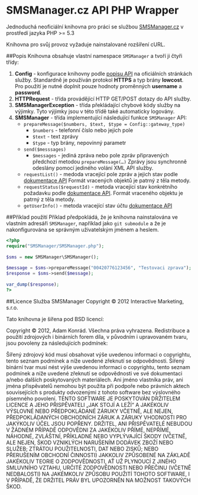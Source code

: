 # SMSManager.cz API PHP Wrapper
Jednoduchá neoficiální knihovna pro práci se službou [SMSManager.cz](http://www.smsmanager.cz/) v prostředí jazyka PHP >= 5.3

Knihovna pro svůj provoz vyžaduje nainstalované rozšíření cURL.

##Popis
Knihovna obsahuje vlastní namespace `SMSManager` a tvoří ji čtyři třídy:

1. **Config** - konfigurace knihovny podle [popisu API](http://smsmanager.cz/api/) na oficiálních stránkách služby. Standardně je používán protokol **HTTPS** a typ brány **lowcost**. Pro použití je nutné doplnit pouze hodnoty proměnných **username** a **password**.
2. **HTTPRequest** - třída provádějící HTTP GET/POST dotazy do API služby.
3. **SMSManagerException** - třída překládající chybové kódy služby na výjimky. Tyto výjimky jsou v této třídě také automaticky logovány.
4. **SMSManager** - třída implementující následující funkce `SMSManager` API:
	* `prepareMessage($numbers, $text, $type = Config::gateway_type)`
		* `$numbers` - telefonní číslo nebo jejich pole
		* `$text` - text zprávy
		* `$type` - typ brány, nepovinný parametr	
	* `send($messsages)`
		* `$messages` - jediná zpráva nebo pole zpráv připravených předchozí metodou `prepareMessage(…)` Zprávy jsou synchronně odeslány pomocí jediného volání XML API služby.
	* `requestList()` - medoda vracející pole zpráv a jejich stav podle [dokumentace API](http://smsmanager.cz/api/http/#requestlist) Formát vracených objektů je patrný z těla metody.
	* `requestStatus($requestId)` - metoda vracející stav konkrétního požadavku podle [dokumentace API](http://smsmanager.cz/api/http/#requeststatus). Formát vraceného objektu je patrný z těla metody.
	* `getUserInfo()` - metoda vracející stav účtu [dokumentace API](http://smsmanager.cz/api/http/#getuserinfo)
	
##Příklad použití
Příklad předpokládá, že je knihovna nainstalována ve vlastním adresáři `SMSManager`, například jako `git submodule` a že je nakonfigurována se správným uživatelským jménem a heslem.

```php
<?php
require("SMSManager/SMSManager.php");
	
$sms = new SMSManager\SMSManager();
	
$message = $sms->prepareMessage("00420776123456", "Testovaci zprava");
$response = $sms->send($message);
	
var_dump($response);
?>
```

##Licence
Služba SMSManager Copyright © 2012 Interactive Marketing, s.r.o.

Tato knihovna je šířena pod BSD licencí:

Copyright © 2012, Adam Konrád. Všechna práva vyhrazena.
Redistribuce a použití zdrojových i binárních forem díla, v původním i upravovaném tvaru, jsou povoleny za následujících podmínek:

Šířený zdrojový kód musí obsahovat výše uvedenou informaci o copyrightu, tento seznam podmínek a níže uvedené zřeknutí se odpovědnosti.
Šířený binární tvar musí nést výše uvedenou informaci o copyrightu, tento seznam podmínek a níže uvedené zřeknutí se odpovědnosti ve své dokumentaci a/nebo dalších poskytovaných materiálech.
Ani jméno vlastníka práv, ani jména přispěvatelů nemohou být použita při podpoře nebo právních aktech souvisejících s produkty odvozenými z tohoto software bez výslovného písemného povolení.
TENTO SOFTWARE JE POSKYTOVÁN DRŽITELEM LICENCE A JEHO PŘISPĚVATELI „JAK STOJÍ A LEŽÍ“ A JAKÉKOLIV VÝSLOVNÉ NEBO PŘEDPOKLÁDANÉ ZÁRUKY VČETNĚ, ALE NEJEN, PŘEDPOKLÁDANÝCH OBCHODNÍCH ZÁRUK A ZÁRUKY VHODNOSTI PRO JAKÝKOLIV ÚČEL JSOU POPŘENY. DRŽITEL, ANI PŘISPĚVATELÉ NEBUDOU V ŽÁDNÉM PŘÍPADĚ ODPOVĚDNI ZA JAKÉKOLIV PŘÍMÉ, NEPŘÍMÉ, NÁHODNÉ, ZVLÁŠTNÍ, PŘÍKLADNÉ NEBO VYPLÝVAJÍCÍ ŠKODY (VČETNĚ, ALE NEJEN, ŠKOD VZNIKLÝCH NARUŠENÍM DODÁVEK ZBOŽÍ NEBO SLUŽEB; ZTRÁTOU POUŽITELNOSTI, DAT NEBO ZISKŮ; NEBO PŘERUŠENÍM OBCHODNÍ ČINNOSTI) JAKKOLIV ZPŮSOBENÉ NA ZÁKLADĚ JAKÉKOLIV TEORIE O ZODPOVĚDNOSTI, AŤ UŽ PLYNOUCÍ Z JINÉHO SMLUVNÍHO VZTAHU, URČITÉ ZODPOVĚDNOSTI NEBO PŘEČINU (VČETNĚ NEDBALOSTI) NA JAKÉMKOLIV ZPŮSOBU POUŽITÍ TOHOTO SOFTWARE, I V PŘÍPADĚ, ŽE DRŽITEL PRÁV BYL UPOZORNĚN NA MOŽNOST TAKOVÝCH ŠKOD.
